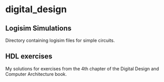 # digital_design

## Logisim Simulations
Directory containing logisim files for simple circuits.


## HDL exercises
My solutions for exercises from the 4th chapter of the Digital Design and Computer Architecture book.
